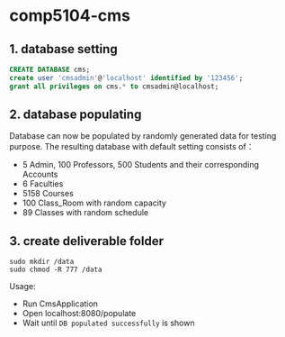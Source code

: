 # comp5104-cms

## 1. database setting
```sql
CREATE DATABASE cms;
create user 'cmsadmin'@'localhost' identified by '123456';
grant all privileges on cms.* to cmsadmin@localhost;
```

## 2. database populating
Database can now be populated by randomly generated data for testing purpose.
The resulting database with default setting consists of：
- 5 Admin, 100 Professors, 500 Students and their corresponding Accounts
- 6 Faculties
- 5158 Courses
- 100 Class_Room with random capacity
- 89 Classes with random schedule

## 3. create deliverable folder
```shell script
sudo mkdir /data
sudo chmod -R 777 /data
```
Usage:
- Run CmsApplication
- Open localhost:8080/populate
- Wait until `DB populated successfully` is shown
